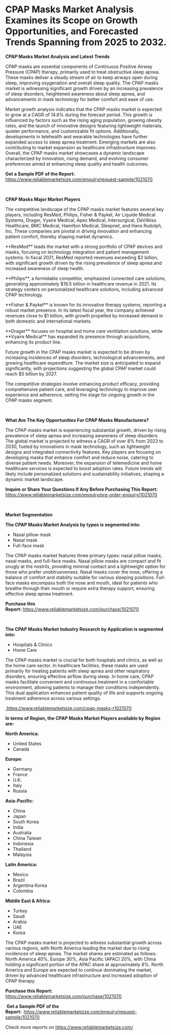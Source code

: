 <p><h1>CPAP Masks Market Analysis Examines its Scope on Growth Opportunities, and Forecasted Trends Spanning from 2025 to 2032.</h1></p><p><strong>CPAP Masks Market Analysis and Latest Trends</strong></p>
<p><p>CPAP masks are essential components of Continuous Positive Airway Pressure (CPAP) therapy, primarily used to treat obstructive sleep apnea. These masks deliver a steady stream of air to keep airways open during sleep, improving oxygenation and overall sleep quality. The CPAP masks market is witnessing significant growth driven by an increasing prevalence of sleep disorders, heightened awareness about sleep apnea, and advancements in mask technology for better comfort and ease of use.</p><p>Market growth analysis indicates that the CPAP masks market is expected to grow at a CAGR of 14.6% during the forecast period. This growth is influenced by factors such as the rising aging population, growing obesity rates, and the launch of innovative designs featuring lightweight materials, quieter performance, and customizable fit options. Additionally, developments in telehealth and wearable technologies have further expanded access to sleep apnea treatment. Emerging markets are also contributing to market expansion as healthcare infrastructure improves. Overall, the CPAP masks market showcases a dynamic landscape characterized by innovation, rising demand, and evolving consumer preferences aimed at enhancing sleep quality and health outcomes.</p></p>
<p><strong>Get a Sample PDF of the Report:&nbsp;</strong> <a href="https://www.reliablemarketsize.com/enquiry/request-sample/1021070?utm_campaign=2781&utm_medium=2&utm_source=Github&utm_content=ia&utm_term=21032025&utm_id=cpap-masks">https://www.reliablemarketsize.com/enquiry/request-sample/1021070</a></p>
<p>&nbsp;</p>
<p><strong>CPAP Masks Major Market Players</strong></p>
<p><p>The competitive landscape of the CPAP masks market features several key players, including ResMed, Philips, Fisher & Paykel, Air Liquide Medical Systems, Drager, Vyaire Medical, Apex Medical, Intersurgical, DeVilbiss Healthcare, BMC Medical, Hamilton Medical, Sleepnet, and Hans Rudolph, Inc. These companies are pivotal in driving innovation and enhancing patient comfort, thereby shaping market dynamics.</p><p>**ResMed** leads the market with a strong portfolio of CPAP devices and masks, focusing on technology integration and patient management systems. In fiscal 2021, ResMed reported revenues exceeding $3 billion, with significant growth driven by the rising prevalence of sleep apnea and increased awareness of sleep health.</p><p>**Philips**, a formidable competitor, emphasized connected care solutions, generating approximately $18.5 billion in healthcare revenue in 2021. Its strategy centers on personalized healthcare solutions, including advanced CPAP technology.</p><p>**Fisher & Paykel** is known for its innovative therapy systems, reporting a robust market presence. In its latest fiscal year, the company achieved revenues close to $1 billion, with growth propelled by increased demand in both domestic and international markets.</p><p>**Drager** focuses on hospital and home care ventilation solutions, while **Vyaire Medical** has expanded its presence through acquisitions, enhancing its product line. </p><p>Future growth in the CPAP masks market is expected to be driven by increasing incidences of sleep disorders, technological advancements, and growing healthcare expenditure. The market size is anticipated to expand significantly, with projections suggesting the global CPAP market could reach $5 billion by 2027.</p><p>The competitive strategies involve enhancing product efficacy, providing comprehensive patient care, and leveraging technology to improve user experience and adherence, setting the stage for ongoing growth in the CPAP masks segment.</p></p>
<p>&nbsp;</p>
<p><strong>What Are The Key Opportunities For CPAP Masks Manufacturers?</strong></p>
<p><p>The CPAP masks market is experiencing substantial growth, driven by rising prevalence of sleep apnea and increasing awareness of sleep disorders. The global market is projected to witness a CAGR of over 8% from 2023 to 2030, fueled by innovations in mask technology, such as lightweight designs and integrated connectivity features. Key players are focusing on developing masks that enhance comfort and reduce noise, catering to diverse patient needs. Moreover, the expansion of telemedicine and home healthcare services is expected to boost adoption rates. Future trends will likely include personalized solutions and sustainability initiatives, shaping a dynamic market landscape.</p></p>
<p><strong>Inquire or Share Your Questions If Any Before Purchasing This Report:</strong> <a href="https://www.reliablemarketsize.com/enquiry/pre-order-enquiry/1021070?utm_campaign=2781&utm_medium=2&utm_source=Github&utm_content=ia&utm_term=21032025&utm_id=cpap-masks">https://www.reliablemarketsize.com/enquiry/pre-order-enquiry/1021070</a></p>
<p>&nbsp;</p>
<p><strong>Market Segmentation</strong></p>
<p><strong>The CPAP Masks Market Analysis by types is segmented into:</strong></p>
<p><ul><li>Nasal pillow mask</li><li>Nasal mask</li><li>Full-face mask</li></ul></p>
<p><p>The CPAP masks market features three primary types: nasal pillow masks, nasal masks, and full-face masks. Nasal pillow masks are compact and fit snugly at the nostrils, providing minimal contact and a lightweight option for those who prefer unobtrusiveness. Nasal masks cover the nose, offering a balance of comfort and stability suitable for various sleeping positions. Full-face masks encompass both the nose and mouth, ideal for patients who breathe through their mouth or require extra therapy support, ensuring effective sleep apnea treatment.</p></p>
<p><strong>Purchase this Report:&nbsp;</strong><a href="https://www.reliablemarketsize.com/purchase/1021070?utm_campaign=2781&utm_medium=2&utm_source=Github&utm_content=ia&utm_term=21032025&utm_id=cpap-masks">https://www.reliablemarketsize.com/purchase/1021070</a></p>
<p>&nbsp;</p>
<p><strong>The CPAP Masks Market Industry Research by Application is segmented into:</strong></p>
<p><ul><li>Hospitals & Clinics</li><li>Home Care</li></ul></p>
<p><p>The CPAP masks market is crucial for both hospitals and clinics, as well as the home care sector. In healthcare facilities, these masks are used primarily for treating patients with sleep apnea and other respiratory disorders, ensuring effective airflow during sleep. In home care, CPAP masks facilitate convenient and continuous treatment in a comfortable environment, allowing patients to manage their conditions independently. This dual application enhances patient quality of life and supports ongoing treatment adherence across various settings.</p></p>
<p><a href="https://www.reliablemarketsize.com/cpap-masks-r1021070?utm_campaign=2781&utm_medium=2&utm_source=Github&utm_content=ia&utm_term=21032025&utm_id=cpap-masks">&nbsp;https://www.reliablemarketsize.com/cpap-masks-r1021070</a></p>
<p><strong>In terms of Region, the CPAP Masks Market Players available by Region are:</strong></p>
<p>
    <p> <strong> North America: </strong>
        <ul>
            <li>United States</li>
            <li>Canada</li>
        </ul>
        </p> 
    <p> <strong> Europe: </strong>
        <ul>
            <li>Germany</li>
            <li>France</li>
            <li>U.K.</li>
            <li>Italy</li>
            <li>Russia</li>
        </ul>
        </p> 
    <p> <strong> Asia-Pacific: </strong>
        <ul>
            <li>China</li>
            <li>Japan</li>
            <li>South Korea</li>
            <li>India</li>
            <li>Australia</li>
            <li>China Taiwan</li>
            <li>Indonesia</li>
            <li>Thailand</li>
            <li>Malaysia</li>
        </ul>
        </p> 
    <p> <strong> Latin America: </strong>
        <ul>
            <li>Mexico</li>
            <li>Brazil</li>
            <li>Argentina Korea</li>
            <li>Colombia</li>
        </ul>
        </p> 
    <p> <strong> Middle East & Africa: </strong>
        <ul>
            <li>Turkey</li>
            <li>Saudi</li>
            <li>Arabia</li>
            <li>UAE</li>
            <li>Korea</li>
        </ul>
    </p>
    </p>
<p><p>The CPAP masks market is projected to witness substantial growth across various regions, with North America leading the market due to rising incidences of sleep apnea. The market shares are estimated as follows: North America 40%, Europe 30%, Asia Pacific (APAC) 20%, with China holding a significant portion of the APAC share at approximately 8%. North America and Europe are expected to continue dominating the market, driven by advanced healthcare infrastructure and increased adoption of CPAP therapy.</p></p>
<p><strong>Purchase this Report: </strong><a href="https://www.reliablemarketsize.com/purchase/1021070?utm_campaign=2781&utm_medium=2&utm_source=Github&utm_content=ia&utm_term=21032025&utm_id=cpap-masks">https://www.reliablemarketsize.com/purchase/1021070</a></p>
<p>&nbsp;<strong>Get a Sample PDF of the Report:&nbsp;&nbsp;</strong><a href="https://www.reliablemarketsize.com/enquiry/request-sample/1021070?utm_campaign=2781&utm_medium=2&utm_source=Github&utm_content=ia&utm_term=21032025&utm_id=cpap-masks">https://www.reliablemarketsize.com/enquiry/request-sample/1021070</a></p>
<p><strong></strong></p>
<p>Check more reports on <a href="https://www.reliablemarketsize.com/?utm_campaign=2781&utm_medium=2&utm_source=Github&utm_content=ia&utm_term=21032025&utm_id=cpap-masks">https://www.reliablemarketsize.com/</a></p>